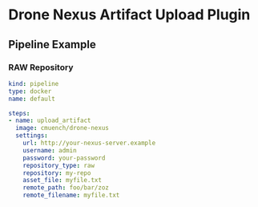 # Drone Nexus Artifact Upload Plugin

## Pipeline Example

### RAW Repository

```yaml
kind: pipeline
type: docker
name: default

steps:
- name: upload_artifact
  image: cmuench/drone-nexus
  settings:
    url: http://your-nexus-server.example
    username: admin
    password: your-password
    repository_type: raw
    repository: my-repo
    asset_file: myfile.txt
    remote_path: foo/bar/zoz
    remote_filename: myfile.txt
```

